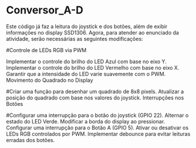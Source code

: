 # Conversor_A-D

Este código já faz a leitura do joystick e dos botões, além de exibir informações no display SSD1306. Agora, para atender ao enunciado da atividade, serão necessárias as seguintes modificações:

#Controle de LEDs RGB via PWM

Implementar o controle do brilho do LED Azul com base no eixo Y.
Implementar o controle do brilho do LED Vermelho com base no eixo X.
Garantir que a intensidade do LED varie suavemente com o PWM.
Movimento do Quadrado no Display

#Criar uma função para desenhar um quadrado de 8x8 pixels.
Atualizar a posição do quadrado com base nos valores do joystick.
Interrupções nos Botões

#Configurar uma interrupção para o botão do joystick (GPIO 22).
Alternar o estado do LED Verde.
Modificar a borda do display ao pressionar.
Configurar uma interrupção para o Botão A (GPIO 5).
Ativar ou desativar os LEDs RGB controlados por PWM.
Implementar debounce para evitar leituras erradas dos botões.
